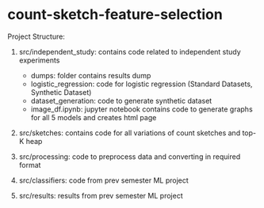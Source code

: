 # count-sketch-feature-selection

Project Structure: 

1. src/independent_study: contains code related to independent study experiments
    - dumps: folder contains results dump
    - logistic_regression: code for logistic regression (Standard Datasets, Synthetic Dataset)
    - dataset_generation: code to generate synthetic dataset
    - image_df.ipynb: jupyter notebook contains code to generate graphs for all 5 models and creates html page

2. src/sketches: contains code for all variations of count sketches and top-K heap
3. src/processing: code to preprocess data and converting in required format
4. src/classifiers: code from prev semester ML project
5. src/results: results from prev semester ML project


